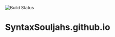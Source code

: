 <img src="https://github.com/syntax-souljahs/RecCenterWarriors/workflows/M2/badge.svg" alt="Build Status">

# SyntaxSouljahs.github.io
